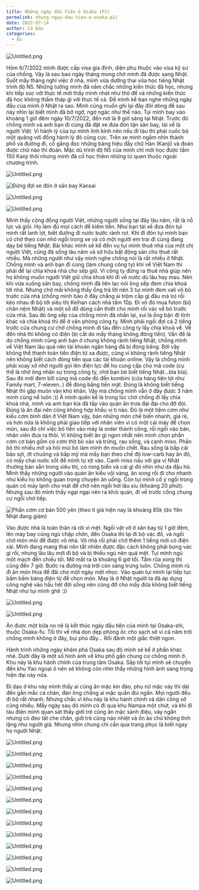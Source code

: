 ```yaml
---
title: Những ngày đầu tiên ở Osaka (P1)
permalink: nhung-ngay-dau-tien-o-osaka-p1/
date: 2022-07-14
author: Cô Đào
categories:
  - Đi
---
```


![Untitled.png](/images/e86d3738-6b2c-4f5a-8611-ee7cef357693/Untitled.png)

Hôm 6/7/2022 mình được cấp visa gia đình, diện phụ thuộc vào visa kỹ sư của chồng. Vậy là sau bao ngày tháng mong chờ mình đã được sang Nhật. Suốt mấy tháng nghỉ việc ở nhà, mình vừa dưỡng thai vừa học tiếng Nhật trình độ N5. Những tưởng mình đã nắm chắc những kiến thức đã học, nhưng khi tiếp xúc với thực tế mới thấy mình nhát như thỏ đế và những kiến thức đã học không thấm tháp gì với thực tế cả. Để mình kể bạn nghe những ngày đầu của mình ở Nhật ra sao. Mình cũng muốn ghi lại đây đôi dòng để sau này nhìn lại biết mình đã bỡ ngỡ, ngơ ngác như thế nào.
Tụi mình bay vào khoảng 1 giờ đêm ngày 10/7/2022, đến nơi là 9 giờ sáng tại Nhật. Trước đó chồng mình và anh bạn đi cùng đã đặt xe đưa đón tận sân bay, tài xế là người Việt. Vì hành lý của tụi mình lỉnh kỉnh nên nếu đi tàu thì phải cuốc bộ một quãng với đống hành lý đó cũng cực. Trên xe mình ngắm nhìn thành phố và đường đi, cố gắng đọc những bảng hiệu đầy chữ Hán (Kanji) và đoán được chữ nào thì đoán. Mặc dù trình độ N5 của mình chỉ mới học được tầm 150 Kanji thôi nhưng mình đã cố học thêm những từ quen thuộc ngoài chương trình.

![Untitled.png](/images/e86d3738-6b2c-4f5a-8611-ee7cef357693/Untitled_1.png)

![Đứng đợi xe đón ở sân bay Kansai](/images/e86d3738-6b2c-4f5a-8611-ee7cef357693/Untitled_2.png)

![Untitled.png](/images/e86d3738-6b2c-4f5a-8611-ee7cef357693/Untitled_3.png)

![Untitled.png](/images/e86d3738-6b2c-4f5a-8611-ee7cef357693/Untitled_4.png)

Mình thấy cộng đồng người Việt, những người sống tại đây lâu năm, rất là nỗ lực và giỏi. Họ làm đủ mọi cách để kiếm tiền. Như bạn tài xế đưa đón tụi mình rất lanh lợi, biết đường đi nước bước rành rọt. Khi đi đón tụi mình bạn có chở theo con nhỏ ngồi trong xe và có một người em trai đi cùng đang dạy bé tiếng Nhật. Bài khác mình sẽ kể đến vụ tụi mình thuê nhà của một chị người Việt, cũng đã sống lâu năm và sở hữu bất động sản cho thuê rất nhiều. Mà những người như vậy mình nghe chồng nói là rất nhiều ở Nhật.
Chồng mình và anh bạn đi cùng (làm chung công ty) khi về Việt Nam thì phải để lại chìa khoá nhà cho sếp giữ. Vì công ty đứng ra thuê nhà giúp nên họ không muốn người Việt giữ chìa khoá khi đi về nước dù lâu hay mau. Nên khi vừa xuống sân bay, chồng mình đã liên lạc nói ông sếp đem chìa khoá tới nhà. Nhưng chờ mãi không thấy ổng trả lời nên 3 tụi mình đem vali vô bỏ trước cửa nhà (chồng mình bảo ở đây chẳng ai trộm cắp gì đâu mà lo) rồi kéo nhau đi bộ tới siêu thị Keihan cách nhà tầm 10p. Đi vô đó mua futon (bộ chăn nệm Nhật) và một số đồ dùng cần thiết cho mình rồi vác về bỏ trước cửa nhà. Sau đó ông sếp của chồng mình đã nhắn lại, xui là ổng bận đi tỉnh khác và chìa khoá thì để ở văn phòng công ty. Mình phải ngồi đợi cả 2 tiếng trước cửa chung cư chờ chồng mình đi tàu đến công ty lấy chìa khoá về.
Về đến nhà thì không có điện (bị cắt do mấy tháng không đóng tiền). Vấn đề là do chồng mình cùng anh bạn ở chung không rành tiếng Nhật, chồng mình về Việt Nam lâu quá nên tài khoản ngân hàng đã bị đóng băng. Bởi vậy không thể thanh toán tiền điện từ xa được, cũng vì không rành tiếng Nhật nên không biết cách đóng tiền qua các tài khoản online. Vậy là chồng mình phải xoay xở nhờ người gọi lên điện lực để họ cung cấp cho mã code (cụ thể là nhờ ông nhân sự trong công ty, nhờ bạn bè biết tiếng Nhật...bla bla). Sau đó mới đem bill cùng mã code đó đến kombini (cửa hàng tiện lợi như Family mart, 7-eleven..) để đóng bằng tiền mặt.
Đúng là không biết tiếng Nhật thì gặp muôn vàn khó khăn. Vậy mà chồng mình vẫn ở đây được 3 năm mình cũng nể luôn :))
À mình quên kể là trong lúc chờ chồng đi lấy chìa khoá nhà, mình và anh bạn kia đã tấp vào quán ăn trưa đại đại cho đỡ đói. Đúng là ăn đại nên cũng không hợp khẩu vị tí nào. Đó là một tiệm cơm như kiểu cơm bình dân ở Việt Nam vậy, bán những món chế biến nhanh, giá rẻ, và hơn nữa là không phải giao tiếp với nhân viên vì có một cái máy để chọn món, sau đó chỉ việc bỏ tiền vào máy là order thành công, rồi ngồi vào bàn, nhân viên đưa ra thôi.
Vì không biết ăn gì ngon nhất nên mình chọn phần cơm cơ bản gồm có cơm thịt bò xào và trứng, rau sống, và canh miso. Phần bò thì nhiều mỡ và hôi mùi bò làm mình ớn muốn chết. Rau sống là bắp cải bào sợi, ớt chuông và bắp mỹ mà mấy bạn theo chế độ low-carb hay ăn đó, có mấy chai nước sốt để mình tự xịt vào. Canh miso nấu với gia vị Nhật thường bán sẵn trong siêu thị, có rong biển và cái gì đó nhìn như da đậu hũ. Mình thấy những người vào quán ăn kiểu vội vàng, ăn xong rồi đi cho nhanh như kiểu họ không quan trọng chuyện ăn uống. Còn tụi mình cố ý ngồi trong quán có máy lạnh cho mát để chờ nên ngồi hơi lâu xíu (khoảng 20 phút). Nhưng sau đó mình thấy ngại ngại nên ra khỏi quán, đi về trước cổng chung cư ngồi chờ tiếp.

![Phần cơm cơ bản 500 yên (theo tỉ giá hiện nay là khoảng 85k (do Yên Nhật đang giảm)](/images/e86d3738-6b2c-4f5a-8611-ee7cef357693/Untitled_5.png)

Vào được nhà là toàn thân rã rời vì mệt. Ngồi vật vờ ở sân bay từ 1 giờ đêm, lên máy bay cũng ngủ chập chờn, đến Osaka thì lại đi bộ vác đồ, và ngồi chờ mòn mỏi để được vô nhà. Vô nhà rồi phải chờ thêm 1 tiếng mới có điện xài. Mình đang mang thai nên tất nhiên được đặc cách không phải bưng vác gì rồi, nhưng lâu lâu mới đi bộ và bị thiếu ngủ nên quá mệt. Tụi mình ngủ một mạch đến chiều tối. Mở mắt ra là khoảng 6 giờ tối. Tắm rửa xong thì cũng đến 7 giờ. Bước ra đường mà trời còn sáng trưng luôn. Chồng mình rủ đi ăn món Hoa để đãi cho một ngày mệt nhọc. Vào quán tụi mình lại tiếp tục bấm bấm bảng điện tử để chọn món. May là ở Nhật người ta đã áp dụng công nghệ vào hầu hết đời sống nên cũng đỡ cho mấy đứa không biết tiếng Nhật như tụi mình ghê :))

![Untitled.png](/images/e86d3738-6b2c-4f5a-8611-ee7cef357693/Untitled_6.png)

![Untitled.png](/images/e86d3738-6b2c-4f5a-8611-ee7cef357693/Untitled_7.png)

Ăn được một bữa no nê là kết thúc ngày đầu tiên của mình tại Osaka-shi, thuộc Osaka-fu. Tối thì về nhà dọn dẹp phòng ốc cho sạch sẽ vì cả năm trời chồng mình không ở đây, bụi phủ đầy... Rồi đánh một giấc thiệt ngon.

Hành trình những ngày khám phá Osaka sau đó mình sẽ kể ở phần khác nhé.
Dưới đây là một số hình ảnh về khu phố gần chung cư chồng mình ở. Khu này là khu hành chính của trung tâm Osaka. Sắp tới tụi mình sẽ chuyển đến khu Yao ngoại ô nên sẽ không còn nhìn thấy những hình ảnh sang trọng hiện đại này nữa.

Đi dạo ở khu này mình thấy ai cũng ăn mặc kín đáo, phụ nữ mặc váy thì dài đến gần mắc cá chân, đàn ông chẳng ai mặc quần đùi ngắn. Mọi người đều đi bộ rất nhanh. Nhưng chắc vì khu này là khu hành chính và dân công sở cũng nhiều. Mấy ngày sau đó mình có đi qua khu Nampa một chút, và khi đi tàu điện mình quan sát thấy giới trẻ cũng ăn mặc sành điệu, váy ngắn nhưng có đeo tất che chân, giới trẻ cũng náo nhiệt và ồn ào chứ không tĩnh lặng như người già. Nhưng nhìn chung chỉ cần qua trang phục là biết ngay họ người Nhật.

![Untitled.png](/images/e86d3738-6b2c-4f5a-8611-ee7cef357693/Untitled_8.png)

![Untitled.png](/images/e86d3738-6b2c-4f5a-8611-ee7cef357693/Untitled_9.png)

![Untitled.png](/images/e86d3738-6b2c-4f5a-8611-ee7cef357693/Untitled_10.png)

![Untitled.png](/images/e86d3738-6b2c-4f5a-8611-ee7cef357693/Untitled_11.png)

![Untitled.png](/images/e86d3738-6b2c-4f5a-8611-ee7cef357693/Untitled_12.png)

![Untitled.png](/images/e86d3738-6b2c-4f5a-8611-ee7cef357693/Untitled_13.png)

![Untitled.png](/images/e86d3738-6b2c-4f5a-8611-ee7cef357693/Untitled_14.png)

![Untitled.png](/images/e86d3738-6b2c-4f5a-8611-ee7cef357693/Untitled_15.png)

![Untitled.png](/images/e86d3738-6b2c-4f5a-8611-ee7cef357693/Untitled_16.png)

![Untitled.png](/images/e86d3738-6b2c-4f5a-8611-ee7cef357693/Untitled_17.png)

![Untitled.png](/images/e86d3738-6b2c-4f5a-8611-ee7cef357693/Untitled_18.png)

![Untitled.png](/images/e86d3738-6b2c-4f5a-8611-ee7cef357693/Untitled_19.png)

![Untitled.png](/images/e86d3738-6b2c-4f5a-8611-ee7cef357693/Untitled_20.png)
